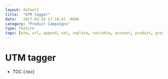 ```yaml
---
layout: default
title:  "UTM tagger"
date:   2017-03-20 17:10:41 -0600
category: "Product Campaigns"
type: feature
tags: [utm, url, append, set, replace, variable, account, product, group, ad, pattern, ]
---
```


# UTM tagger

* TOC
{:toc}